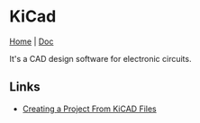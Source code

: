 # KiCad

[Home](http://kicad-pcb.org/) | [Doc](http://kicad-pcb.org/help/documentation/)

It's a CAD design software for electronic circuits.

## Links

 - [Creating a Project From KiCAD Files](https://factory.macrofab.com/help/kpdink)
